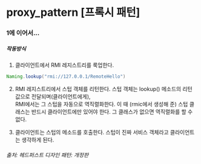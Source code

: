 # proxy_pattern [프록시 패턴]

### 1에 이어서...

##### 작동방식
1. 클라이언트에서 RMI 레지스트리를 룩업한다.
```java
Naming.lookup("rmi://127.0.0.1/RemoteHello")
```
2. RMI 레지스트리에서 스텁 객체를 리턴한다. 스텁 객체는 lookup() 메소드의 리턴 값으로 전달되며(클라이언트에게),    
   RMI에서는 그 스텁을 자동으로 역직렬화한다. 이 때 (rmic에서 생성해 준) 스텁 클래스는 반드시 클라이언트에만 있어야 한다.
   그 클래스가 없으면 역직렬화를 할 수 없다.
   
3. 클라이언트는 스텁의 메소드를 호출한다. 스텁이 진짜 서비스 객체라고 클라이언트는 생각하게 된다.


###### 출처: 헤드퍼스트 디자인 패턴: 개정판

